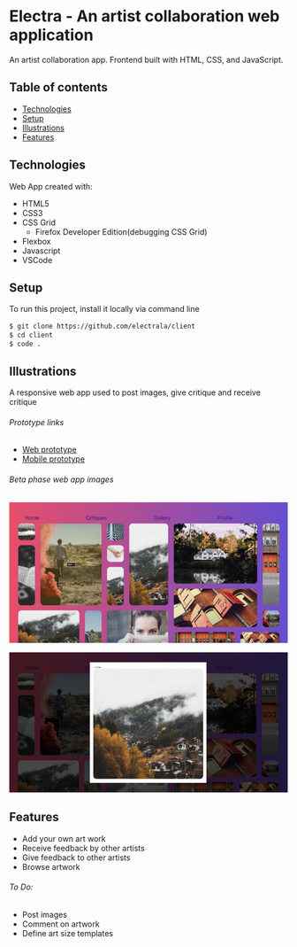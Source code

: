 # Electra - An artist collaboration web application

An artist collaboration app. Frontend built with HTML, CSS, and JavaScript.

## Table of contents

- [Technologies](#technologies)
- [Setup](#setup)
- [Illustrations](#illustrations)
- [Features](#features)

## Technologies

Web App created with:

- HTML5
- CSS3
- CSS Grid
  - Firefox Developer Edition(debugging CSS Grid)
- Flexbox
- Javascript
- VSCode

## Setup

To run this project, install it locally via command line

```
$ git clone https://github.com/electrala/client
$ cd client
$ code .
```

## Illustrations

A responsive web app used to post images, give critique and receive critique
###### Prototype links
- [Web prototype](https://xd.adobe.com/view/a09a6bb2-c574-4bb1-7517-6de3f8a265c0-d6ab/?fullscreen)
- [Mobile prototype](https://xd.adobe.com/view/fdba7ccc-9072-4245-7ac6-bc7548bf26ad-8b8b/?fullscreen)

###### Beta phase web app images

![CSS Grid image](https://github.com/electrala/documentation/blob/master/Images/ElectraCSSGridTemplate.png)

![CSS Grid image - Modal](https://github.com/electrala/documentation/blob/master/Images/ElectraCritiquesModalTemplate.png)

## Features

- Add your own art work
- Receive feedback by other artists
- Give feedback to other artists
- Browse artwork

###### To Do:

- Post images
- Comment on artwork
- Define art size templates
